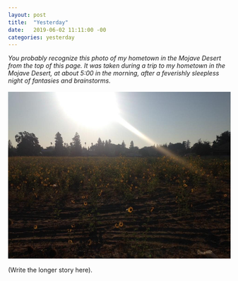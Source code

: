 ```yaml
---
layout: post
title:  "Yesterday"
date:   2019-06-02 11:11:00 -00
categories: yesterday
---
```

*You probably recognize this photo of my hometown in the Mojave Desert from the top of this page. It was taken during a trip to my hometown in the Mojave Desert, at about 5:00 in the morning, after a feverishly sleepless night of fantasies and brainstorms.*
<br/>
<br/>
![Yesterday](assets/img/sunflower-field.jpeg)

<!--more-->

(Write the longer story here). 
